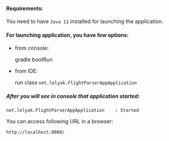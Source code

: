 #### Requirements:

You need to have `Java 11` installed for launching the application.

#### For launching application, you have few options:

 - from console:
    
    gradle bootRun
    
 - from IDE:
 
    run class `net.lelyak.FlightParserAppApplication` 
    
    
    
##### After you will see in console that application started:

    net.lelyak.FlightParserAppApplication    : Started
    
You can access following URL in a browser:

    http://localhost:8080/    